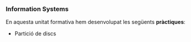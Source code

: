 ### Information Systems

En aquesta unitat formativa hem desenvolupat les següents **pràctiques**:
- Partició de discs
